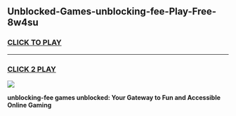 
## Unblocked-Games-unblocking-fee-Play-Free-8w4su
<h3>
<a href="https://premium76.site?title=unblocking-fee&ref=10A">CLICK TO PLAY</a></h3>
<hr>

<h3>
<a href="https://premium76.site?title=unblocking-fee&ref=10A">CLICK 2 PLAY</a>
  
</h3>

<a href="https://premium76.site?title=unblocking-fee&ref=10A"><img src="https://clearcache.store/games.png"></a>


**unblocking-fee games unblocked: Your Gateway to Fun and Accessible Online Gaming**
